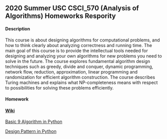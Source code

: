 ## 2020 Summer USC CSCI_570 (Analysis of Algorithms) Homeworks Respority

#### Description
This course is about designing algorithms for computational problems, and how to think clearly about analyzing correctness and running time. The main goal of this course is to provide the intellectual tools needed for designing and analyzing your own algorithms for new problems you need to solve in the future. The course explores fundamental algorithm design techniques such as greedy, divide and conquer, dynamic programming, network flow, reduction, approximation, linear programming and randomization for efficient algorithm construction. The course describes Turing machines and explains what NP-completeness means with respect to possibilities for solving these problems efficiently.

#### Homework

#### [Wiki](https://github.com/AaronYang2333/CSCI_570/wiki)

[Basic 9 Algorithm in Python](https://github.com/AaronYang2333/CSCI_570/wiki/Basic-9-Algorithm-in-Python)

[Design Pattern in Python](https://github.com/AaronYang2333/CSCI_570/wiki/Design-Pattern-in-Python)

